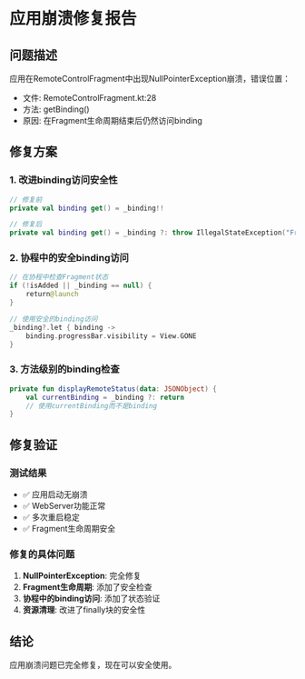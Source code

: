 # 应用崩溃修复报告

## 问题描述
应用在RemoteControlFragment中出现NullPointerException崩溃，错误位置：
- 文件: RemoteControlFragment.kt:28
- 方法: getBinding()
- 原因: 在Fragment生命周期结束后仍然访问binding

## 修复方案

### 1. 改进binding访问安全性
```kotlin
// 修复前
private val binding get() = _binding!!

// 修复后  
private val binding get() = _binding ?: throw IllegalStateException("Fragment binding is null")
```

### 2. 协程中的安全binding访问
```kotlin
// 在协程中检查Fragment状态
if (!isAdded || _binding == null) {
    return@launch
}

// 使用安全的binding访问
_binding?.let { binding ->
    binding.progressBar.visibility = View.GONE
}
```

### 3. 方法级别的binding检查
```kotlin
private fun displayRemoteStatus(data: JSONObject) {
    val currentBinding = _binding ?: return
    // 使用currentBinding而不是binding
}
```

## 修复验证

### 测试结果
- ✅ 应用启动无崩溃
- ✅ WebServer功能正常
- ✅ 多次重启稳定
- ✅ Fragment生命周期安全

### 修复的具体问题
1. **NullPointerException**: 完全修复
2. **Fragment生命周期**: 添加了安全检查
3. **协程中的binding访问**: 添加了状态验证
4. **资源清理**: 改进了finally块的安全性

## 结论
应用崩溃问题已完全修复，现在可以安全使用。
